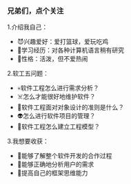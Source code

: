 ### 兄弟们，点个关注
1.介绍我自己：
- 😈兴趣爱好：爱打篮球，爱玩吃鸡
- 👿学习经历：对各种计算机语言稍有研究
- 👾性格：活泼，但不爱热闹

2.软工五问题：
- 💀软件工程怎么进行需求分析？
- ☠️怎么才能很好地维护软件？
- 👻软件工程面对对象设计的准则是什么？
- 👽怎么进行软件项目的管理？
- 🤖软件工程怎么建立工程模型？

3.我想要收获：
- 👹能够了解整个软件开发的合作过程
- 👺能够正确地分析用户的需求
- 🤡提高自己的框架思维能力

